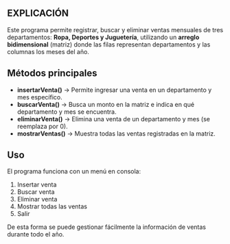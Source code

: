 ## EXPLICACIÓN
Este programa permite registrar, buscar y eliminar ventas mensuales de tres departamentos: **Ropa, Deportes y Juguetería**, utilizando un **arreglo bidimensional** (matriz) donde las filas representan departamentos y las columnas los meses del año.

## Métodos principales
- **insertarVenta()** → Permite ingresar una venta en un departamento y mes específico.  
- **buscarVenta()** → Busca un monto en la matriz e indica en qué departamento y mes se encuentra.  
- **eliminarVenta()** → Elimina una venta de un departamento y mes (se reemplaza por 0).  
- **mostrarVentas()** → Muestra todas las ventas registradas en la matriz.

## Uso
El programa funciona con un menú en consola:
1. Insertar venta  
2. Buscar venta  
3. Eliminar venta  
4. Mostrar todas las ventas  
0. Salir  

De esta forma se puede gestionar fácilmente la información de ventas durante todo el año.
